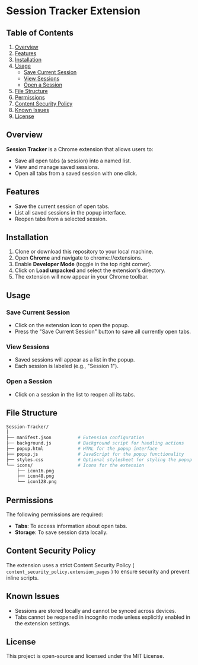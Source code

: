 # Session Tracker Extension

## Table of Contents
1. [Overview](#overview)
2. [Features](#features)
3. [Installation](#installation)
4. [Usage](#usage)
   - [Save Current Session](#save-current-session)
   - [View Sessions](#view-sessions)
   - [Open a Session](#open-a-session)
5. [File Structure](#file-structure)
6. [Permissions](#permissions)
7. [Content Security Policy](#content-security-policy)
8. [Known Issues](#known-issues)
9. [License](#license)

## Overview
<a id="overview"></a>
**Session Tracker** is a Chrome extension that allows users to:

- Save all open tabs (a session) into a named list.
- View and manage saved sessions.
- Open all tabs from a saved session with one click.

## Features
<a id="features"></a>
- Save the current session of open tabs.
- List all saved sessions in the popup interface.
- Reopen tabs from a selected session.

## Installation
<a id="installation"></a>
1. Clone or download this repository to your local machine.
2. Open **Chrome** and navigate to chrome://extensions.
3. Enable **Developer Mode** (toggle in the top right corner).
4. Click on **Load unpacked** and select the extension's directory.
5. The extension will now appear in your Chrome toolbar.

## Usage
<a id="usage"></a>
### Save Current Session
<a id="save-current-session"></a>
- Click on the extension icon to open the popup.
- Press the "Save Current Session" button to save all currently open tabs.

### View Sessions
<a id="view-sessions"></a>
- Saved sessions will appear as a list in the popup.
- Each session is labeled (e.g., "Session 1").

### Open a Session
<a id="open-a-session"></a>
- Click on a session in the list to reopen all its tabs.

## File Structure
<a id="file-structure"></a>
```bash
Session-Tracker/
│
├── manifest.json          # Extension configuration
├── background.js          # Background script for handling actions
├── popup.html             # HTML for the popup interface
├── popup.js               # JavaScript for the popup functionality
├── styles.css             # Optional stylesheet for styling the popup
└── icons/                 # Icons for the extension
    ├── icon16.png
    ├── icon48.png
    └── icon128.png
```
## Permissions
<a id="permissions"></a>
The following permissions are required:

- **Tabs**: To access information about open tabs.
- **Storage**: To save session data locally.

## <a id="content-security-policy">Content Security Policy</a>
The extension uses a strict Content Security Policy ( ``` content_security_policy.extension_pages ``` ) to ensure security and prevent inline scripts.

## <a id="known-issues">Known Issues</a>
- Sessions are stored locally and cannot be synced across devices.
- Tabs cannot be reopened in incognito mode unless explicitly enabled in the extension settings.
  
## <a id="license">License</a>
This project is open-source and licensed under the MIT License.
